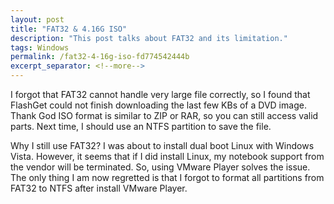 ```yaml
---
layout: post
title: "FAT32 & 4.16G ISO"
description: "This post talks about FAT32 and its limitation."
tags: Windows
permalink: /fat32-4-16g-iso-fd774542444b
excerpt_separator: <!--more-->
---
```

I forgot that FAT32 cannot handle very large file correctly, so I found that FlashGet could not finish downloading the last few KBs of a DVD image. Thank God ISO format is similar to ZIP or RAR, so you can still access valid parts. Next time, I should use an NTFS partition to save the file.

Why I still use FAT32? I was about to install dual boot Linux with Windows Vista. However, it seems that if I did install Linux, my notebook support from the vendor will be terminated. So, using VMware Player solves the issue. The only thing I am now regretted is that I forgot to format all partitions from FAT32 to NTFS after install VMware Player.
<!--more-->